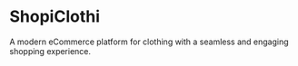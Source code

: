 # ShopiClothi
   A modern eCommerce platform for clothing with a seamless and engaging shopping experience.

